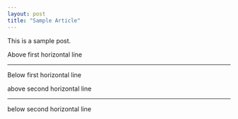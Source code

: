 ```yaml
---
layout: post
title: "Sample Article"
---
```

This is a sample post.

Above first horizontal line

---

Below first horizontal line

above second horizontal line

___

below second horizontal line

